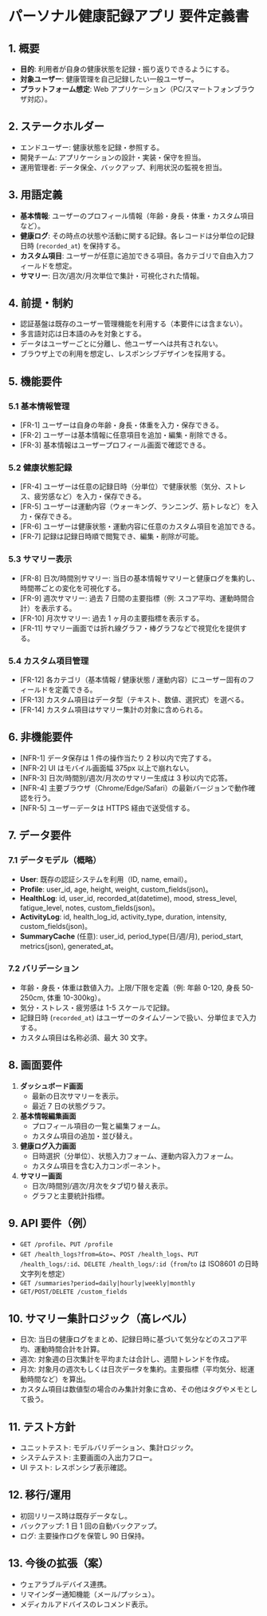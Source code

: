 # パーソナル健康記録アプリ 要件定義書

## 1. 概要
- **目的**: 利用者が自身の健康状態を記録・振り返りできるようにする。
- **対象ユーザー**: 健康管理を自己記録したい一般ユーザー。
- **プラットフォーム想定**: Web アプリケーション（PC/スマートフォンブラウザ対応）。

## 2. ステークホルダー
- エンドユーザー: 健康状態を記録・参照する。
- 開発チーム: アプリケーションの設計・実装・保守を担当。
- 運用管理者: データ保全、バックアップ、利用状況の監視を担当。

## 3. 用語定義
- **基本情報**: ユーザーのプロフィール情報（年齢・身長・体重・カスタム項目など）。
- **健康ログ**: その時点の状態や活動に関する記録。各レコードは分単位の記録日時 (`recorded_at`) を保持する。
- **カスタム項目**: ユーザーが任意に追加できる項目。各カテゴリで自由入力フィールドを想定。
- **サマリー**: 日次/週次/月次単位で集計・可視化された情報。

## 4. 前提・制約
- 認証基盤は既存のユーザー管理機能を利用する（本要件には含まない）。
- 多言語対応は日本語のみを対象とする。
- データはユーザーごとに分離し、他ユーザーへは共有されない。
- ブラウザ上での利用を想定し、レスポンシブデザインを採用する。

## 5. 機能要件
### 5.1 基本情報管理
- [FR-1] ユーザーは自身の年齢・身長・体重を入力・保存できる。
- [FR-2] ユーザーは基本情報に任意項目を追加・編集・削除できる。
- [FR-3] 基本情報はユーザープロフィール画面で確認できる。

### 5.2 健康状態記録
- [FR-4] ユーザーは任意の記録日時（分単位）で健康状態（気分、ストレス、疲労感など）を入力・保存できる。
- [FR-5] ユーザーは運動内容（ウォーキング、ランニング、筋トレなど）を入力・保存できる。
- [FR-6] ユーザーは健康状態・運動内容に任意のカスタム項目を追加できる。
- [FR-7] 記録は記録日時順で閲覧でき、編集・削除が可能。

### 5.3 サマリー表示
- [FR-8] 日次/時間別サマリー: 当日の基本情報サマリーと健康ログを集約し、時間帯ごとの変化を可視化する。
- [FR-9] 週次サマリー: 過去 7 日間の主要指標（例: スコア平均、運動時間合計）を表示する。
- [FR-10] 月次サマリー: 過去 1 ヶ月の主要指標を表示する。
- [FR-11] サマリー画面では折れ線グラフ・棒グラフなどで視覚化を提供する。

### 5.4 カスタム項目管理
- [FR-12] 各カテゴリ（基本情報 / 健康状態 / 運動内容）にユーザー固有のフィールドを定義できる。
- [FR-13] カスタム項目はデータ型（テキスト、数値、選択式）を選べる。
- [FR-14] カスタム項目はサマリー集計の対象に含められる。

## 6. 非機能要件
- [NFR-1] データ保存は 1 件の操作当たり 2 秒以内で完了する。
- [NFR-2] UI はモバイル画面幅 375px 以上で崩れない。
- [NFR-3] 日次/時間別/週次/月次のサマリー生成は 3 秒以内で応答。
- [NFR-4] 主要ブラウザ（Chrome/Edge/Safari）の最新バージョンで動作確認を行う。
- [NFR-5] ユーザーデータは HTTPS 経由で送受信する。

## 7. データ要件
### 7.1 データモデル（概略）
- **User**: 既存の認証システムを利用（ID, name, email）。
- **Profile**: user_id, age, height, weight, custom_fields(json)。
- **HealthLog**: id, user_id, recorded_at(datetime), mood, stress_level, fatigue_level, notes, custom_fields(json)。
- **ActivityLog**: id, health_log_id, activity_type, duration, intensity, custom_fields(json)。
- **SummaryCache** (任意): user_id, period_type(日/週/月), period_start, metrics(json), generated_at。

### 7.2 バリデーション
- 年齢・身長・体重は数値入力。上限/下限を定義（例: 年齢 0-120, 身長 50-250cm, 体重 10-300kg）。
- 気分・ストレス・疲労感は 1-5 スケールで記録。
- 記録日時 (`recorded_at`) はユーザーのタイムゾーンで扱い、分単位まで入力する。
- カスタム項目は名称必須、最大 30 文字。

## 8. 画面要件
1. **ダッシュボード画面**
   - 最新の日次サマリーを表示。
   - 最近 7 日の状態グラフ。
2. **基本情報編集画面**
   - プロフィール項目の一覧と編集フォーム。
   - カスタム項目の追加・並び替え。
3. **健康ログ入力画面**
   - 日時選択（分単位）、状態入力フォーム、運動内容入力フォーム。
   - カスタム項目を含む入力コンポーネント。
4. **サマリー画面**
   - 日次/時間別/週次/月次をタブ切り替え表示。
   - グラフと主要統計指標。

## 9. API 要件（例）
- `GET /profile`、`PUT /profile`
- `GET /health_logs?from=&to=`、`POST /health_logs`、`PUT /health_logs/:id`、`DELETE /health_logs/:id`（`from`/`to` は ISO8601 の日時文字列を想定）
- `GET /summaries?period=daily|hourly|weekly|monthly`
- `GET/POST/DELETE /custom_fields`

## 10. サマリー集計ロジック（高レベル）
- 日次: 当日の健康ログをまとめ、記録日時に基づいて気分などのスコア平均、運動時間合計を計算。
- 週次: 対象週の日次集計を平均または合計し、週間トレンドを作成。
- 月次: 対象月の週次もしくは日次データを集約。主要指標（平均気分、総運動時間など）を算出。
- カスタム項目は数値型の場合のみ集計対象に含め、その他はタグやメモとして扱う。

## 11. テスト方針
- ユニットテスト: モデルバリデーション、集計ロジック。
- システムテスト: 主要画面の入出力フロー。
- UI テスト: レスポンシブ表示確認。

## 12. 移行/運用
- 初回リリース時は既存データなし。
- バックアップ: 1 日 1 回の自動バックアップ。
- ログ: 主要操作ログを保管し 90 日保持。

## 13. 今後の拡張（案）
- ウェアラブルデバイス連携。
- リマインダー通知機能（メール/プッシュ）。
- メディカルアドバイスのレコメンド表示。
